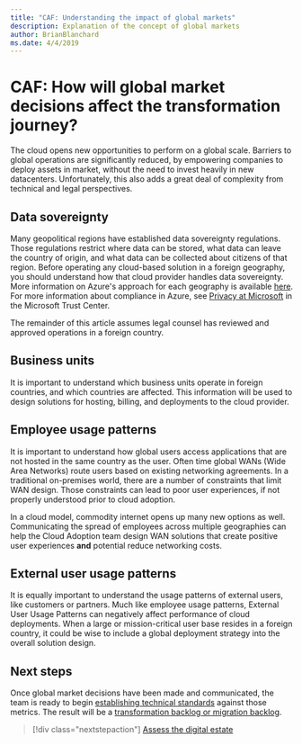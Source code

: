 ```yaml
---
title: "CAF: Understanding the impact of global markets"
description: Explanation of the concept of global markets
author: BrianBlanchard
ms.date: 4/4/2019
---
```


<!-- markdownlint-disable MD026 -->

# CAF: How will global market decisions affect the transformation journey?

The cloud opens new opportunities to perform on a global scale. Barriers to global operations are significantly reduced, by empowering companies to deploy assets in market, without the need to invest heavily in new datacenters. Unfortunately, this also adds a great deal of complexity from technical and legal perspectives.

## Data sovereignty

Many geopolitical regions have established data sovereignty regulations. Those regulations restrict where data can be stored, what data can leave the country of origin, and what data can be collected about citizens of that region. Before operating any cloud-based solution in a foreign geography, you should understand how that cloud provider handles data sovereignty. More information on Azure's approach for each geography is available [here](https://azure.microsoft.com/global-infrastructure/geographies). For more information about compliance in Azure, see [Privacy at Microsoft](https://www.microsoft.com/trustcenter/privacy) in the Microsoft Trust Center.

The remainder of this article assumes legal counsel has reviewed and approved operations in a foreign country.

## Business units

It is important to understand which business units operate in foreign countries, and which countries are affected. This information will be used to design solutions for hosting, billing, and deployments to the cloud provider.

## Employee usage patterns

It is important to understand how global users access applications that are not hosted in the same country as the user. Often time global WANs (Wide Area Networks) route users based on existing networking agreements. In a traditional on-premises world, there are a number of constraints that limit WAN design. Those constraints can lead to poor user experiences, if not properly understood prior to cloud adoption.

In a cloud model, commodity internet opens up many new options as well. Communicating the spread of employees across multiple geographies can help the Cloud Adoption team design WAN solutions that create positive user experiences **and** potential reduce networking costs.

## External user usage patterns

It is equally important to understand the usage patterns of external users, like customers or partners. Much like employee usage patterns, External User Usage Patterns can negatively affect performance of cloud deployments. When a large or mission-critical user base resides in a foreign country, it could be wise to include a global deployment strategy into the overall solution design.

## Next steps

Once global market decisions have been made and communicated, the team is ready to begin [establishing technical standards](../digital-estate/overview.md) against those metrics.
The result will be a [transformation backlog or migration backlog](..//migrate/migration-considerations/prerequisites/technical-complexity.md).

> [!div class="nextstepaction"]
> [Assess the digital estate](../digital-estate/overview.md)
